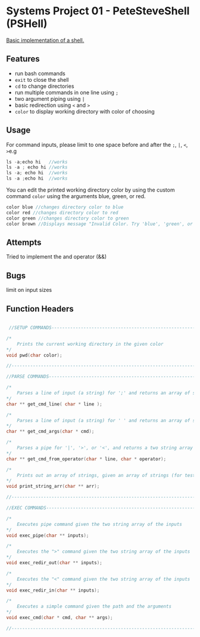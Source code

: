 # Systems Project 01 - PeteSteveShell (PSHell)

  

[Basic implementation of a shell.](https://www.stuycs.org/systems-dw/2021/11/17/p01.html)

  

## Features

  
* run bash commands
* `exit` to close the shell
* `cd` to change directories
* run multiple commands in one line using `;`
* two argument piping using ` | `
* basic redirection using `<` and `>`
 * `color` to display working directory with color of choosing 

## Usage

  For command inputs, please limit to one space before and after the `;`, `|`, `<`, `>`e.g
  ```c
  ls -a;echo hi   //works
  ls -a ; echo hi //works
  ls -a; echo hi  //works
  ls -a ;echo hi  //works
  ```
  
  You can edit the printed working directory color by using the custom command `color` using the arguments blue, green, or red.

  ```c
  color blue //changes directory color to blue
  color red //changes directory color to red
  color green //changes directory color to green
  color brown //Displays message "Invalid Color. Try 'blue', 'green', or 'red'."
  ```  

## Attempts

Tried to implement the and operator (&&)

## Bugs

limit on input sizes

## Function Headers

```c

 //SETUP COMMANDS--------------------------------------------------------------------------------------------------

/*
    Prints the current working directory in the given color
*/
void pwd(char color);

//----------------------------------------------------------------------------------------------------------------

//PARSE COMMANDS--------------------------------------------------------------------------------------------------

/*
    Parses a line of input (a string) for ';' and returns an array of strings 
*/
char ** get_cmd_line( char * line );

/*
    Parses a line of input (a string) for ' ' and returns an array of strings 
*/
char ** get_cmd_args(char * cmd);

/*
    Parses a pipe for '|', '>', or '<', and returns a two string array containing the piped or redirected commands
*/
char ** get_cmd_from_operator(char * line, char * operator);

/*
    Prints out an array of strings, given an array of strings (for testing)
*/
void print_string_arr(char ** arr);

//-----------------------------------------------------------------------------------------------------------------

//EXEC COMMANDS----------------------------------------------------------------------------------------------------

/*
    Executes pipe command given the two string array of the inputs
*/
void exec_pipe(char ** inputs);

/*
    Executes the ">" command given the two string array of the inputs
*/
void exec_redir_out(char ** inputs);

/*
    Executes the "<" command given the two string array of the inputs
*/
void exec_redir_in(char ** inputs);

/*
    Executes a simple command given the path and the arguments
*/
void exec_cmd(char * cmd, char ** args);

//-----------------------------------------------------------------------------------------------------------------
```

